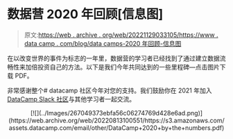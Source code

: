 # 数据营 2020 年回顾[信息图]

> 原文:[https://web . archive . org/web/20221129033105/https://www . data camp . com/blog/data camps-2020 年回顾-信息图](https://web.archive.org/web/20221129033105/https://www.datacamp.com/blog/datacamps-2020-year-in-review-infographic)

在以改变世界的事件为标志的一年里，数据营的学习者已经找到了通过建立数据流畅性来加倍投资自己的方法。以下是我们今年共同达到的一些里程碑—点击图片下载 PDF。

非常感谢整个# datacamp 社区今年对您的支持。我们鼓励你在 2021 年加入 [DataCamp Slack 社区](https://web.archive.org/web/20220813100551/https://support.datacamp.com/hc/en-us/articles/360001915993-The-DataCamp-Slack-Community-An-Overview)与其他学习者一起交流。

<center>[![](../Images/267049373ebfa56c06274769d428e6ad.png)](https://web.archive.org/web/20220813100551/https://s3.amazonaws.com/assets.datacamp.com/email/other/DataCamp+2020+by+the+numbers.pdf)</center>